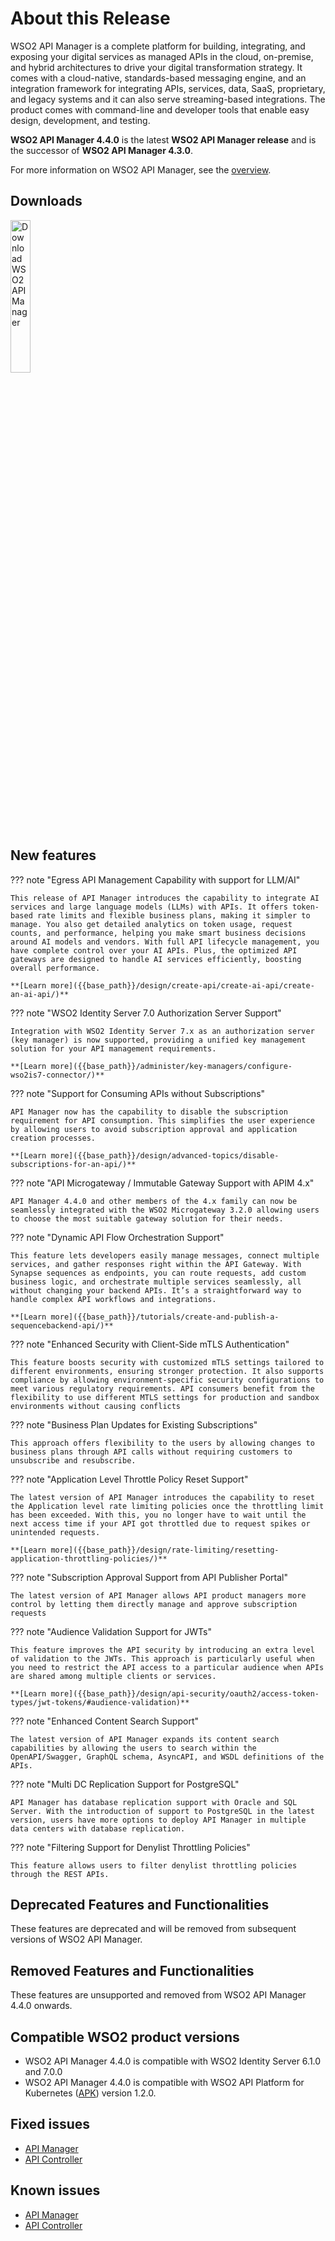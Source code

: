 # About this Release

WSO2 API Manager is a complete platform for building, integrating, and exposing your digital services as managed APIs in the cloud, on-premise, and hybrid architectures to drive your digital transformation strategy. It comes with a cloud-native, standards-based messaging engine, and an integration framework for integrating APIs, services, data, SaaS, proprietary, and legacy systems and it can also serve streaming-based integrations. The product comes with command-line and developer tools that enable easy design, development, and testing.

**WSO2 API Manager 4.4.0** is the latest **WSO2 API Manager release** and is the successor of **WSO2 API Manager 4.3.0**.

For more information on WSO2 API Manager, see the [overview]({{base_path}}/getting-started/overview/).

## Downloads

<a href="https://wso2.com/api-manager/#"><img src="{{base_path}}/assets/img/get_started/download-apim.png" title="Download WSO2 API Manager" width="25%" alt="Download WSO2 API Manager"/></a>

## New features

??? note "Egress API Management Capability with support for LLM/AI"

    This release of API Manager introduces the capability to integrate AI services and large language models (LLMs) with APIs. It offers token-based rate limits and flexible business plans, making it simpler to manage. You also get detailed analytics on token usage, request counts, and performance, helping you make smart business decisions around AI models and vendors. With full API lifecycle management, you have complete control over your AI APIs. Plus, the optimized API gateways are designed to handle AI services efficiently, boosting overall performance.

    **[Learn more]({{base_path}}/design/create-api/create-ai-api/create-an-ai-api/)**

??? note "WSO2 Identity Server 7.0 Authorization Server Support"

    Integration with WSO2 Identity Server 7.x as an authorization server (key manager) is now supported, providing a unified key management solution for your API management requirements.

    **[Learn more]({{base_path}}/administer/key-managers/configure-wso2is7-connector/)**

??? note "Support for Consuming APIs without Subscriptions"

    API Manager now has the capability to disable the subscription requirement for API consumption. This simplifies the user experience by allowing users to avoid subscription approval and application creation processes.

    **[Learn more]({{base_path}}/design/advanced-topics/disable-subscriptions-for-an-api/)**

??? note "API Microgateway / Immutable Gateway Support with APIM 4.x"

    API Manager 4.4.0 and other members of the 4.x family can now be seamlessly integrated with the WSO2 Microgateway 3.2.0 allowing users to choose the most suitable gateway solution for their needs.

??? note "Dynamic API Flow Orchestration Support"

    This feature lets developers easily manage messages, connect multiple services, and gather responses right within the API Gateway. With Synapse sequences as endpoints, you can route requests, add custom business logic, and orchestrate multiple services seamlessly, all without changing your backend APIs. It’s a straightforward way to handle complex API workflows and integrations.

    **[Learn more]({{base_path}}/tutorials/create-and-publish-a-sequencebackend-api/)**

??? note "Enhanced Security with Client-Side mTLS Authentication"

    This feature boosts security with customized mTLS settings tailored to different environments, ensuring stronger protection. It also supports compliance by allowing environment-specific security configurations to meet various regulatory requirements. API consumers benefit from the flexibility to use different MTLS settings for production and sandbox environments without causing conflicts

??? note "Business Plan Updates for Existing Subscriptions"

    This approach offers flexibility to the users by allowing changes to business plans through API calls without requiring customers to unsubscribe and resubscribe.

??? note "Application Level Throttle Policy Reset Support"

    The latest version of API Manager introduces the capability to reset the Application level rate limiting policies once the throttling limit has been exceeded. With this, you no longer have to wait until the next access time if your API got throttled due to request spikes or unintended requests.

    **[Learn more]({{base_path}}/design/rate-limiting/resetting-application-throttling-policies/)**

??? note "Subscription Approval Support from API Publisher Portal"

    The latest version of API Manager allows API product managers more control by letting them directly manage and approve subscription requests

??? note "Audience Validation Support for JWTs"

    This feature improves the API security by introducing an extra level of validation to the JWTs. This approach is particularly useful when you need to restrict the API access to a particular audience when APIs are shared among multiple clients or services.

    **[Learn more]({{base_path}}/design/api-security/oauth2/access-token-types/jwt-tokens/#audience-validation)**

??? note "Enhanced Content Search Support"

    The latest version of API Manager expands its content search capabilities by allowing the users to search within the OpenAPI/Swagger, GraphQL schema, AsyncAPI, and WSDL definitions of the APIs.

??? note "Multi DC Replication Support for PostgreSQL"

    API Manager has database replication support with Oracle and SQL Server. With the introduction of support to PostgreSQL in the latest version, users have more options to deploy API Manager in multiple data centers with database replication.

??? note "Filtering Support for Denylist Throttling Policies"

    This feature allows users to filter denylist throttling policies through the REST APIs.

## Deprecated Features and Functionalities

These features are deprecated and will be removed from subsequent versions of WSO2 API Manager.

## Removed Features and Functionalities

These features are unsupported and removed from WSO2 API Manager 4.4.0 onwards.

## Compatible WSO2 product versions

- WSO2 API Manager 4.4.0 is compatible with WSO2 Identity Server 6.1.0 and 7.0.0
- WSO2 API Manager 4.4.0 is compatible with WSO2 API Platform for Kubernetes ([APK](https://wso2.com/api-platform-for-k8s/)) version 1.2.0.

## Fixed issues

- [API Manager](https://github.com/wso2/api-manager/issues?q=is%3Aissue+is%3Aclosed+label%3AComponent%2FAPIM+closed%3A2024-04-11..2024-10-30+)
- [API Controller](https://github.com/wso2/api-manager/issues?q=is%3Aissue+is%3Aclosed+label%3AComponent%2FAPICTL+label%3AType%2FBug++closed%3A2024-04-11..2024-10-30+)

## Known issues

- [API Manager](https://github.com/wso2/api-manager/issues?q=is%3Aissue+label%3AComponent%2FAPIM+is%3Aopen)
- [API Controller](https://github.com/wso2/api-manager/issues?q=is%3Aissue+label%3AComponent%2FAPICTL+is%3Aopen)
